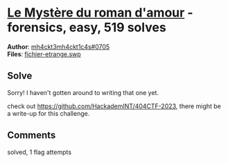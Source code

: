 [Le Mystère du roman d'amour](challenge_files/README.md) - forensics, easy, 519 solves
===

**Author**: [mh4ckt3mh4ckt1c4s#0705](https://www.mh4ckt3mh4ckt1c4s.xyz/)    
**Files**: [fichier-etrange.swp](https://www.narthorn.com/ctf/404CTF-2023/challenge_files/Analyse%20forensique/Le%20Myst%C3%A8re%20du%20roman%20d%27amour/fichier-etrange.swp)

## Solve

Sorry! I haven't gotten around to writing that one yet.

check out https://github.com/HackademINT/404CTF-2023, there might be a write-up for this challenge.

## Comments

solved, 1 flag attempts